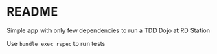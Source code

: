 # README

Simple app with only few dependencies to run a TDD Dojo at RD Station

Use `bundle exec rspec` to run tests
